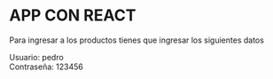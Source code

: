<h1>APP CON REACT</h1>

Para ingresar a los productos tienes que ingresar los siguientes datos

Usuario: pedro <br/>
Contraseña: 123456 <br/>

